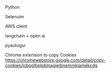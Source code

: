 
Python

Selenuim

AWS client 

langchain + open ai

pyautogui

Chrome extension to copy Cookies
https://chromewebstore.google.com/detail/copy-cookies/jcbpglbplpblnagieibnemmkiamekcdg